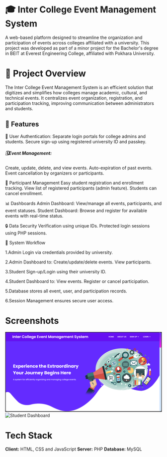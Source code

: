 # 🎓 Inter College Event Management System
A web-based platform designed to streamline the organization and participation of events across colleges affiliated with a university. This project was developed as part of a minor project for the Bachelor's degree in  BEIT at Everest Engineering College, affiliated with Pokhara University.


# 📌 Project Overview
The Inter College Event Management System is an efficient solution that digitizes and simplifies how colleges manage academic, cultural, and technical events. It centralizes event organization, registration, and participation tracking, improving communication between administrators and students.

## 🚀 Features
🔐 User Authentication:
Separate login portals for college admins and students.
Secure sign-up using registered university ID and passkey.

 <h5>🗓️Event Management:</h5>
Create, update, delete, and view events.
Auto-expiration of past events.
Event cancellation by organizers or participants.

👥 Participant Management
Easy student registration and enrollment tracking.
View list of registered participants (admin feature).
Students can cancel enrollment.

📊 Dashboards
Admin Dashboard: View/manage all events, participants, and event statuses.
Student Dashboard: Browse and register for available events with real-time status.

🔒 Data Security
Verification using unique IDs.
Protected login sessions using PHP sessions.


🧠 System Workflow

1.Admin Login via credentials provided by university.

2.Admin Dashboard to:
 Create/update/delete events.
 View participants.

3.Student Sign-up/Login using their university ID.

4.Student Dashboard to:
 View events.
 Register or cancel participation.

5.Database stores all event, user, and participation records.

6.Session Management ensures secure user access.


# Screenshots

![HomePage](https://github.com/MohanBahadurSaud/Inter-College-Event-Management-System/blob/master/images/HomePage.png)
![Student Dashboard](screenshots/student_dashboard.png)


# Tech Stack

**Client:** HTML, CSS and JavaScript
**Server:** PHP
**Database:** MySQL


